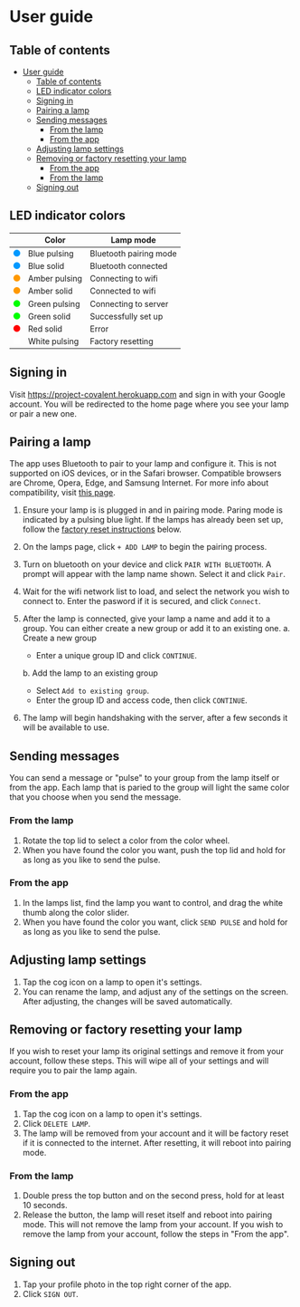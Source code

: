 # User guide

## Table of contents
- [User guide](#user-guide)
  - [Table of contents](#table-of-contents)
  - [LED indicator colors](#led-indicator-colors)
  - [Signing in](#signing-in)
  - [Pairing a lamp](#pairing-a-lamp)
  - [Sending messages](#sending-messages)
    - [From the lamp](#from-the-lamp)
    - [From the app](#from-the-app)
  - [Adjusting lamp settings](#adjusting-lamp-settings)
  - [Removing or factory resetting your lamp](#removing-or-factory-resetting-your-lamp)
    - [From the app](#from-the-app-1)
    - [From the lamp](#from-the-lamp-1)
  - [Signing out](#signing-out)

## LED indicator colors
|                                                        | Color                  | Lamp mode              |
|--------------------------------------------------------|------------------------|------------------------|
| <img src="indicators/dot-blue-pulse.svg" width='12'>   | Blue pulsing           | Bluetooth pairing mode |
| <img src="indicators/dot-blue.svg" width='12'>         | Blue solid             | Bluetooth connected    |
| <img src="indicators/dot-amber-pulse.svg" width='12'>  | Amber pulsing          | Connecting to wifi     |
| <img src="indicators/dot-amber.svg" width='12'>        | Amber solid            | Connected to wifi      |
| <img src="indicators/dot-green-pulse.svg" width='12'>  | Green pulsing          | Connecting to server   |
| <img src="indicators/dot-green.svg" width='12'>        | Green solid            | Successfully set up    |
| <img src="indicators/dot-red.svg" width='12'>          | Red solid              | Error                  |
| <img src="indicators/dot-white-pulse.svg" width='12'>  | White pulsing          | Factory resetting      |



## Signing in
Visit https://project-covalent.herokuapp.com and sign in with your Google account. You will be redirected to the home page where you see your lamp or pair a new one.

## Pairing a lamp
The app uses Bluetooth to pair to your lamp and configure it. This is not supported on iOS devices, or in the Safari browser. Compatible browsers are Chrome, Opera, Edge, and Samsung Internet. For more info about compatibility, visit <a href="https://developer.mozilla.org/en-US/docs/Web/API/Web_Bluetooth_API#browser_compatibility" target="_blank">this page</a>.

1. Ensure your lamp is is plugged in and in pairing mode. Paring mode is indicated by a pulsing blue light. If the lamps has already been set up, follow the [factory reset instructions](#removing-or-factory-resetting-your-lamp) below.
2. On the lamps page, click `+ ADD LAMP` to begin the pairing process.
3. Turn on bluetooth on your device and click `PAIR WITH BLUETOOTH`. A prompt will appear with the lamp name shown. Select it and click `Pair`.
4. Wait for the wifi network list to load, and select the network you wish to connect to. Enter the pasword if it is secured, and click `Connect`.
5. After the lamp is connected, give your lamp a name and add it to a group. You can either create a new group or add it to an existing one.
    a. Create a new group
    -  Enter a unique group ID and click `CONTINUE`.
    
    b. Add the lamp to an existing group
    - Select `Add to existing group`.
    - Enter the group ID and access code, then click `CONTINUE`.
6. The lamp will begin handshaking with the server, after a few seconds it will be available to use.

## Sending messages
You can send a message or "pulse" to your group from the lamp itself or from the app. Each lamp that is paried to the group will light the same color that you choose when you send the message.

### From the lamp
1. Rotate the top lid to select a color from the color wheel.
2. When you have found the color you want, push the top lid and hold for as long as you like to send the pulse.

### From the app
1. In the lamps list, find the lamp you want to control, and drag the white thumb along the color slider.
2. When you have found the color you want, click `SEND PULSE` and hold for as long as you like to send the pulse.

## Adjusting lamp settings
1. Tap the cog icon on a lamp to open it's settings.
2. You can rename the lamp, and adjust any of the settings on the screen. After adjusting, the changes will be saved automatically.

## Removing or factory resetting your lamp
If you wish to reset your lamp its original settings and remove it from your account, follow these steps. This will wipe all of your settings and will require you to pair the lamp again.
### From the app
1. Tap the cog icon on a lamp to open it's settings.
2. Click `DELETE LAMP`.
3. The lamp will be removed from your account and it will be factory reset if it is connected to the internet. After resetting, it will reboot into pairing mode.

### From the lamp
1. Double press the top button and on the second press, hold for at least 10 seconds.
2. Release the button, the lamp will reset itself and reboot into pairing mode. This will not remove the lamp from your account. If you wish to remove the lamp from your account, follow the steps in "From the app".

## Signing out
1. Tap your profile photo in the top right corner of the app.
2. Click `SIGN OUT`.
